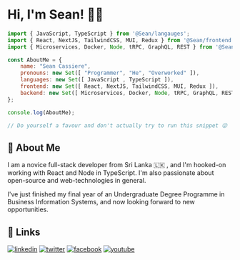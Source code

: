 
# Hi, I'm Sean! 👋🏼

```javascript
import { JavaScript, TypeScript } from '@Sean/langauges';
import { React, NextJS, TailwindCSS, MUI, Redux } from '@Sean/frontend';
import { Microservices, Docker, Node, tRPC, GraphQL, REST } from '@Sean/backend';

const AboutMe = {
    name: "Sean Cassiere",
    pronouns: new Set([ "Programmer", "He", "Overworked" ]),
    languages: new Set([ JavaScript , TypeScript ]),
    frontend: new Set([ React, NextJS, TailwindCSS, MUI, Redux ]),
    backend: new Set([ Microservices, Docker, Node, tRPC, GraphQL, REST ])
};

console.log(AboutMe);

// Do yourself a favour and don't actually try to run this snippet 😜
```

## 🚀 About Me
I am a novice full-stack developer from Sri Lanka 🇱🇰 , and I'm hooked-on working with React and Node in TypeScript. I'm also passionate about open-source and web-technologies in general.

I've just finished my final year of an Undergraduate Degree Programme in Business Information Systems, and now looking forward to new opportunities.
  
## 🔗 Links
[![linkedin](https://img.shields.io/badge/linkedin-0A66C2?style=for-the-badge&logo=linkedin&logoColor=white)](https://www.linkedin.com/in/seancassiere/)
[![twitter](https://img.shields.io/badge/twitter-1DA1F2?style=for-the-badge&logo=twitter&logoColor=white)](https://www.twitter.com/SeanCassiere)
[![facebook](https://img.shields.io/badge/facebook-1877f2?style=for-the-badge&logo=facebook&logoColor=white)](https://www.facebook.com/sean.cassiere)
[![youtube](https://img.shields.io/badge/youtube-FF0000?style=for-the-badge&logo=youtube&logoColor=white)](https://www.youtube.com/channel/UCCHZrKdmBnZEalEO-6uUY7w)
  
